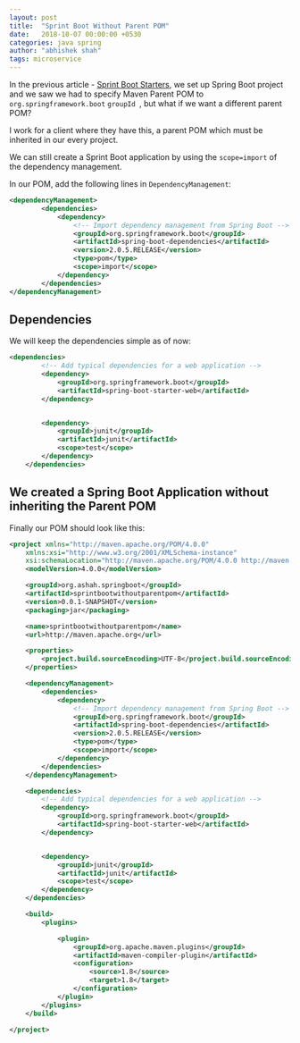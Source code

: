 ```yaml
---
layout: post
title:  "Sprint Boot Without Parent POM"
date:   2018-10-07 00:00:00 +0530
categories: java spring
author: "abhishek shah"
tags: microservice
---
```



In the previous article - [Sprint Boot Starters](https://abhishek-shah.org/java/spring/2018/10/06/spring-boot-starter.html), we set up Spring Boot project 
and we saw we had to specify Maven Parent POM to `org.springframework.boot` `groupId `, but what if we want a different parent POM? 

I work for a client where they have this, a parent POM which must be inherited in our every project. 

We can still create a Sprint Boot application by using the `scope=import` of the dependency management. 

In our POM, add the following lines in `DependencyManagement`:

```xml 
<dependencyManagement>
		<dependencies>
			<dependency>
				<!-- Import dependency management from Spring Boot -->
				<groupId>org.springframework.boot</groupId>
				<artifactId>spring-boot-dependencies</artifactId>
				<version>2.0.5.RELEASE</version>
				<type>pom</type>
				<scope>import</scope>
			</dependency>
		</dependencies>
</dependencyManagement>
```

## Dependencies 

We will keep the dependencies simple as of now: 

```xml
<dependencies>
		<!-- Add typical dependencies for a web application -->
		<dependency>
			<groupId>org.springframework.boot</groupId>
			<artifactId>spring-boot-starter-web</artifactId>
		</dependency>


		<dependency>
			<groupId>junit</groupId>
			<artifactId>junit</artifactId>
			<scope>test</scope>
		</dependency>
	</dependencies>
```

## We created a Spring Boot Application without inheriting the Parent POM

Finally our POM should look like this:

```xml
<project xmlns="http://maven.apache.org/POM/4.0.0"
	xmlns:xsi="http://www.w3.org/2001/XMLSchema-instance"
	xsi:schemaLocation="http://maven.apache.org/POM/4.0.0 http://maven.apache.org/xsd/maven-4.0.0.xsd">
	<modelVersion>4.0.0</modelVersion>

	<groupId>org.ashah.springboot</groupId>
	<artifactId>sprintbootwithoutparentpom</artifactId>
	<version>0.0.1-SNAPSHOT</version>
	<packaging>jar</packaging>

	<name>sprintbootwithoutparentpom</name>
	<url>http://maven.apache.org</url>

	<properties>
		<project.build.sourceEncoding>UTF-8</project.build.sourceEncoding>
	</properties>

	<dependencyManagement>
		<dependencies>
			<dependency>
				<!-- Import dependency management from Spring Boot -->
				<groupId>org.springframework.boot</groupId>
				<artifactId>spring-boot-dependencies</artifactId>
				<version>2.0.5.RELEASE</version>
				<type>pom</type>
				<scope>import</scope>
			</dependency>
		</dependencies>
	</dependencyManagement>

	<dependencies>
		<!-- Add typical dependencies for a web application -->
		<dependency>
			<groupId>org.springframework.boot</groupId>
			<artifactId>spring-boot-starter-web</artifactId>
		</dependency>


		<dependency>
			<groupId>junit</groupId>
			<artifactId>junit</artifactId>
			<scope>test</scope>
		</dependency>
	</dependencies>

	<build>
		<plugins>

			<plugin>
				<groupId>org.apache.maven.plugins</groupId>
				<artifactId>maven-compiler-plugin</artifactId>
				<configuration>
					<source>1.8</source>
					<target>1.8</target>
				</configuration>
			</plugin>
		</plugins>
	</build>

</project>
```
